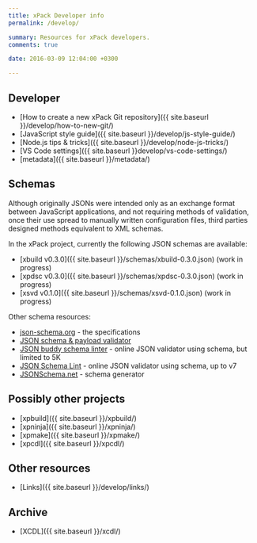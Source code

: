 ```yaml
---
title: xPack Developer info
permalink: /develop/

summary: Resources for xPack developers.
comments: true

date: 2016-03-09 12:04:00 +0300

---
```


## Developer

- [How to create a new xPack Git repository]({{ site.baseurl }}/develop/how-to-new-git/)
- [JavaScript style guide]({{ site.baseurl }}/develop/js-style-guide/)
- [Node.js tips & tricks]({{ site.baseurl }}/develop/node-js-tricks/)
- [VS Code settings]({{ site.baseurl }}develop/vs-code-settings/)
- [metadata]({{ site.baseurl }}/metadata/)

## Schemas

Although originally JSONs were intended only as an exchange format
between JavaScript applications, and not requiring methods of validation,
once their use spread to manually written configuration files, third parties
designed methods equivalent to XML schemas.

In the xPack project, currently the following JSON schemas are available:

- [xbuild v0.3.0]({{ site.baseurl }}/schemas/xbuild-0.3.0.json) (work in progress)
- [xpdsc v0.3.0]({{ site.baseurl }}/schemas/xpdsc-0.3.0.json) (work in progress)
- [xsvd v0.1.0]({{ site.baseurl }}/schemas/xsvd-0.1.0.json) (work in progress)

Other schema resources:

- [json-schema.org](http://json-schema.org) - the specifications
- [JSON schema & payload validator](https://www.jsonschemavalidator.net)
- [JSON buddy schema linter](https://www.json-schema-linter.com) - online JSON validator using schema, but limited to 5K
- [JSON Schema Lint](http://jsonschemalint.com/) - online JSON validator using schema, up to v7
- [JSONSchema.net](http://jsonschema.net/#/) - schema generator

## Possibly other projects

- [xpbuild]({{ site.baseurl }}/xpbuild/)
- [xpninja]({{ site.baseurl }}/xpninja/)
- [xpmake]({{ site.baseurl }}/xpmake/)
- [xpcdl]({{ site.baseurl }}/xpcdl/)

## Other resources

- [Links]({{ site.baseurl }}/develop/links/)

## Archive

- [XCDL]({{ site.baseurl }}/xcdl/)
